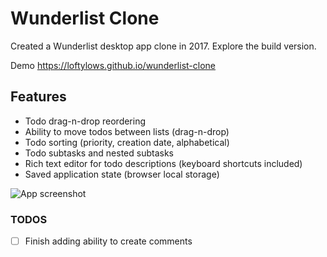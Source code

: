 # Wunderlist Clone

Created a Wunderlist desktop app clone in 2017. Explore the build version.

Demo <https://loftylows.github.io/wunderlist-clone>

## Features

- Todo drag-n-drop reordering
- Ability to move todos between lists (drag-n-drop)
- Todo sorting (priority, creation date, alphabetical)
- Todo subtasks and nested subtasks
- Rich text editor for todo descriptions (keyboard shortcuts included)
- Saved application state (browser local storage)

![App screenshot](/app-screenshot.png)

### TODOS

- [ ] Finish adding ability to create comments

